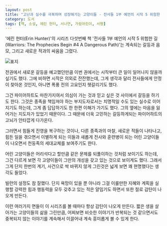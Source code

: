 ```yaml
---
layout: post
title: "고난과 실수를 극복하며 성장해가는 고양이들 - 전사들 1부 예언의 시작 5 위험한 길"
category: 도서
tags: [책, 소설, 에린 헌터, 서나연, 가람어린이, 서평]
---
```


'에린 헌터(Erin Hunter)'의
시리즈 다섯번째 책
'전사들 1부 예언의 시작 5 위험한 길(Warriors: The Prophecies Begin #4 A Dangerous Path)'는
계속되는 갈등과 음모, 그리고 새로운 적과의 싸움을 그렸다.

![표지](https://lh3.googleusercontent.com/fzuv0kduOUGoosQgZqjij70rFb66rMixtOYx_9aYVh2pddtffnC3ssTFJY1D8Tp0meB_-UvAFSerGQ=s480)

전권에서 새로운 갈등을 예고했던만큼
이번 권에서는 시작부터 큰 일이 일어나지 않을까 싶기도 했다.
그에 비하면 시작은 의외로 잔잔했는데,
그게 생각과 달리 전사들에게 안정이 찾아온 것인지,
아니면 폭풍 전의 고요인지 헷갈리기도 했다.

그건 파이어하트도 마찬가지여서
의심이 가는 것과 믿고 싶은 것 사이에서 갈등을 하기도 한다.
그것은 종족을 책임져야 하는 부지도자로서는 치명적일 수도 있는 실수로 이어지기도 하는데,
그게 좀 답답하기도 한 한편 이해가 가기도 했다.
그의 옆에는 마음을 잃어가는 지도자가 있었기 때문이다.
그 때문에 더욱 고민하는 갈등하게되는 파이어하트의 고뇌가 안타깝게 다가온다.

그러면서 힘들게 진영을 복구하는 것이나,
다른 종족과의 마찰,
새로운 적들이 나타나고,
힘든 일을 겪으면서 이별하게 되는 이들과
새롭게 전사와 훈련병이 되는 어린 고양이들이 나오면서
천둥족의 세대교체를 보여주기도 한다.

어린 고양이들은 어리석다고 할만큼 같은 문제를 되풀이하는 것처럼 보이기도 하는데,
그건 다르게 보면 각 고양이들이 그만의 개성을 갖고 있는 것으로 보이게도 했다.
그래서 그게 단지 한번의 계기, 사건으로 싹 바뀌지 않게 그린것은
넓게 보면 꽤 현명했다는 생각도 들었다.

빌런의 설정도 참 잘했다.
단지 욕망이 있을 뿐 아니라
그걸 이룰만한 지혜와
계획을 실행할 강력한 힘과 행동력을 모두 갖추고 있는 적은
얄밉기도 하면서 또한 절로 감탄이 나오게 만든다.

이런 여러가지 면들이 이 시리즈를 볼 때마다 항상 감탄이 나오게 만든다.
짧은 생을 살아가는 고양이들의 삶을 그린만큼,
어찌보면 비슷한 이야기가 반복되는 것 같으면서도
중복되지 않는 이야기를 계속해서 이끌어내 계속 흥미롭게 볼 수 있게 한다.
